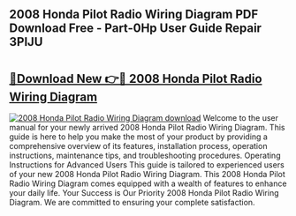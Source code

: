 ## 2008 Honda Pilot Radio Wiring Diagram PDF Download Free - Part-0Hp User Guide Repair 3PlJU

# <h2><a href="http://dfirshw.blite.top/?on=2008+Honda+Pilot+Radio+Wiring+Diagram">🔗Download New 👉🔴 2008 Honda Pilot Radio Wiring Diagram</a></h2>

[![2008 Honda Pilot Radio Wiring Diagram download](https://i.imgur.com/lujVjoI.png)](http://dfirshw.blite.top/?on=2008+Honda+Pilot+Radio+Wiring+Diagram)
Welcome to the user manual for your newly arrived 2008 Honda Pilot Radio Wiring Diagram. This guide is here to help you make the most of your product by providing a comprehensive overview of its features, installation process, operation instructions, maintenance tips, and troubleshooting procedures. Operating Instructions for Advanced Users This guide is tailored to experienced users of your new 2008 Honda Pilot Radio Wiring Diagram. This 2008 Honda Pilot Radio Wiring Diagram comes equipped with a wealth of features to enhance your daily life. Your Success is Our Priority 2008 Honda Pilot Radio Wiring Diagram. We are committed to ensuring your complete satisfaction.
